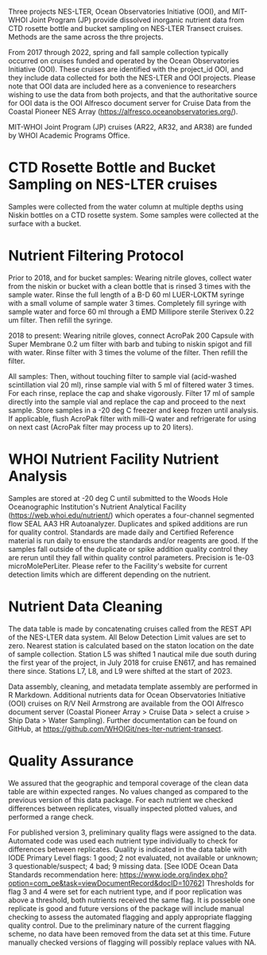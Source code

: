 Three projects NES-LTER, Ocean Observatories Initiative (OOI), and MIT-WHOI Joint Program (JP) provide dissolved inorganic nutrient data from CTD rosette bottle and bucket sampling on NES-LTER Transect cruises. Methods are the same across the thre projects.

From 2017 through 2022, spring and fall sample collection typically occurred on cruises funded and operated by the Ocean Observatories Initiative (OOI). These cruises are identified with the project_id OOI, and they include data collected for both the NES-LTER and OOI projects. Please note that OOI data are included here as a convenience to researchers wishing to use the data from both projects, and that the authoritative source for OOI data is the OOI Alfresco document server for Cruise Data from the Coastal Pioneer NES Array (https://alfresco.oceanobservatories.org/).

 MIT-WHOI Joint Program (JP) cruises (AR22, AR32, and AR38) are funded by WHOI Academic Programs Office.

# CTD Rosette Bottle and Bucket Sampling on NES-LTER cruises

Samples were collected from the water column at multiple depths using
Niskin bottles on a CTD rosette system. Some samples were collected at
the surface with a bucket.

# Nutrient Filtering Protocol

Prior to 2018, and for bucket samples: Wearing nitrile gloves, collect
water from the niskin or bucket with a clean bottle that is rinsed 3
times with the sample water. Rinse the full length of a B-D 60 ml
LUER-LOKTM syringe with a small volume of sample water 3 times.
Completely fill syringe with sample water and force 60 ml through a EMD
Millipore sterile Sterivex 0.22 um filter. Then refill the syringe.

2018 to present: Wearing nitrile gloves, connect AcroPak 200 Capsule
with Super Membrane 0.2 um filter with barb and tubing to niskin spigot
and fill with water. Rinse filter with 3 times the volume of the filter.
Then refill the filter.

All samples: Then, without touching filter to sample vial (acid-washed
scintillation vial 20 ml), rinse sample vial with 5 ml of filtered water
3 times. For each rinse, replace the cap and shake vigorously. Filter 17
ml of sample directly into the sample vial and replace the cap and
proceed to the next sample. Store samples in a -20 deg C freezer and
keep frozen until analysis. If applicable, flush AcroPak filter with
milli-Q water and refrigerate for using on next cast (AcroPak filter may
process up to 20 liters).

# WHOI Nutrient Facility Nutrient Analysis

Samples are stored at -20 deg C until submitted to the Woods Hole
Oceanographic Institution's Nutrient Analytical Facility
(https://web.whoi.edu/nutrient/) which operates a four-channel segmented
flow SEAL AA3 HR Autoanalyzer. Duplicates and spiked additions are run
for quality control. Standards are made daily and Certified Reference
material is run daily to ensure the standards and/or reagents are good.
If the samples fall outside of the duplicate or spike addition quality
control they are rerun until they fall within quality control
parameters. Precision is 1e-03 microMolePerLiter. Please refer to the
Facility's website for current detection limits which are different
depending on the nutrient.

# Nutrient Data Cleaning

The data table is made by concatenating cruises called from the REST
API of the NES-LTER data system. All Below Detection Limit values are
set to zero. Nearest station is calculated based on the staton location 
on the date of sample collection. Station L5 was shifted 1 nautical mile 
due south during the first year of the project, in July 2018 for cruise 
EN617, and has remained there since. Stations L7, L8, and L9 were shifted 
at the start of 2023.  

Data assembly, cleaning, and metadata template assembly are
performed in R Markdown. Additional nutrients data for Ocean
Observatories Initiative (OOI) cruises on R/V Neil Armstrong are
available from the OOI Alfresco document server (Coastal Pioneer Array
\> Cruise Data \> select a cruise \> Ship Data \> Water Sampling).
Further documentation can be found on GitHub, at
https://github.com/WHOIGit/nes-lter-nutrient-transect.

# Quality Assurance

We assured that the geographic and temporal coverage of the clean data
table are within expected ranges. No values changed as compared to the
previous version of this data package. For each nutrient we checked
differences between replicates, visually inspected plotted values, and
performed a range check.

For published version 3, preliminary quality flags were assigned to the data. Automated code was used each nutrient type individually to check for differences between replicates. Quality is indicated in the data table with IODE Primary Level flags: 1 good; 2 not evaluated, not available or unknown; 3 questionable/suspect; 4 bad; 9 missing data. [See IODE Ocean Data Standards recommendation here: https://www.iode.org/index.php?option=com_oe&task=viewDocumentRecord&docID=10762] Thresholds for flag 3 and 4 were set for each nutrient type, and if poor replication was above a threshold, both nutrients received the same flag. It is posseble one replicate is good and future versions of the package will include manual checking to assess the automated flagging and apply appropriate flagging quality control. Due to the preliminary nature of the current flagging scheme, no data have been removed from the data set at this time. Future manually checked versions of flagging will possibly replace values with NA. 
